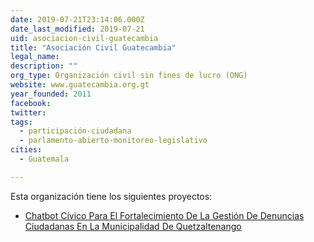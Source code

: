 ```yaml
---
date: 2019-07-21T23:14:06.000Z
date_last_modified: 2019-07-21
uid: asociacion-civil-guatecambia
title: "Asociación Civil Guatecambia"
legal_name: 
description: ""
org_type: Organización civil sin fines de lucro (ONG)
website: www.guatecambia.org.gt
year_founded: 2011
facebook: 
twitter: 
tags:
  - participación-ciudadana
  - parlamento-abierto-monitoreo-legislativo
cities: 
  - Guatemala

---
```


Esta organización tiene los siguientes proyectos:

- [Chatbot Cívico Para El Fortalecimiento De La Gestión De Denuncias Ciudadanas En La Municipalidad De Quetzaltenango](/i/chatbot-civico-para-el-fortalecimiento-de-la-gestion-de-denuncias-ciudadanas-en-la-municipalidad-de-quetzaltenango.html)
